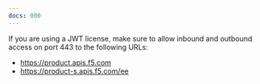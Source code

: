 ```yaml
---
docs: 000
---
```


If you are using a JWT license, make sure to allow inbound and outbound access on port 443 to the following URLs:

- https://product.apis.f5.com
- https://product-s.apis.f5.com/ee
